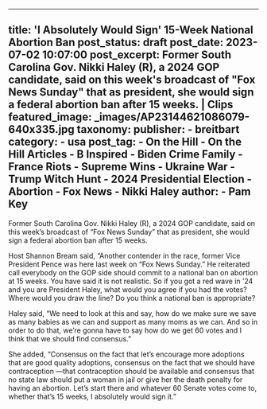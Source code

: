 
---
title: &#39;I Absolutely Would Sign&#39; 15-Week National Abortion Ban 
post_status: draft
post_date: 2023-07-02 10:07:00 
post_excerpt: Former South Carolina Gov. Nikki Haley (R), a 2024 GOP candidate, said on this week&#39;s broadcast of &quot;Fox News Sunday&quot; that as president, she would sign a federal abortion ban after 15 weeks. | Clips 
featured_image: _images/AP23144621086079-640x335.jpg 
taxonomy:
    publisher:
        - breitbart
    category:
        - usa 
    post_tag:
        - On the Hill
        - On the Hill Articles
        - B Inspired
        - Biden Crime Family
        - France Riots
        - Supreme Wins
        - Ukraine War
        - Trump Witch Hunt
        - 2024 Presidential Election
        - Abortion
        - Fox News
        - Nikki Haley
    author:
        - Pam Key
---
Former South Carolina Gov. Nikki Haley (R), a 2024 GOP candidate, said on this week’s broadcast of “Fox News Sunday” that as president, she would sign a federal abortion ban after 15 weeks.

Host Shannon Bream said, “Another contender in the race, former Vice President Pence was here last week on “Fox News Sunday.” He reiterated call everybody on the GOP side should commit to a national ban on abortion at 15 weeks. You have said it is not realistic. So if you got a red wave in ’24 and you are President Haley, what would you agree if you had the votes? Where would you draw the line? Do you think a national ban is appropriate?

Haley said, “We need to look at this and say, how do we make sure we save as many babies as we can and support as many moms as we can. And so in order to do that, we’re gonna have to say how do we get 60 votes and I think that we should find consensus.”

She added, “Consensus on the fact that let’s encourage more adoptions that are good quality adoptions, consensus on the fact that we should have contraception —that contraception should be available and consensus that no state law should put a woman in jail or give her the death penalty for having an abortion. Let’s start there and whatever 60 Senate votes come to, whether that’s 15 weeks, I absolutely would sign it.” 